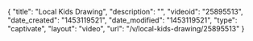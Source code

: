 {
    "title": "Local Kids Drawing",
    "description": "",
    "videoid": "25895513",
    "date_created": "1453119521",
    "date_modified": "1453119521",
    "type": "captivate",
    "layout": "video",
    "url": "\/v\/local-kids-drawing\/25895513"
}